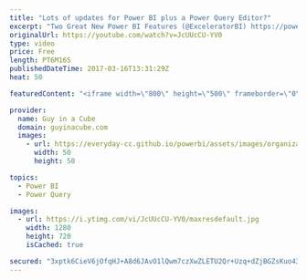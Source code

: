```yaml
---
title: "Lots of updates for Power BI plus a Power Query Editor?"
excerpt: "Two Great New Power BI Features (@ExceleratorBI) https://powerpivotpro.com/2017/03/two-great-new-power-bi-features/  Get your own Power Query Editor using Notepad++ (@SchreiberLars) http://ssbi-blog.de/technical-topics-english/power-query-editor-using-notepad/  Power BI Gateways–March Update https://powerbi.microsoft.com/en-us/blog/power-bi-gateways-march-update/"
originalUrl: https://youtube.com/watch?v=JcUUcCU-YV0
type: video
price: Free
length: PT6M16S
publishedDateTime: 2017-03-16T13:31:29Z
heat: 50

featuredContent: "<iframe width=\"800\" height=\"500\" frameborder=\"0\" src=\"https://www.youtube.com/embed/JcUUcCU-YV0\" allow=\"accelerometer; autoplay; encrypted-media; gyroscope; picture-in-picture\" allowfullscreen></iframe>"

provider:
  name: Guy in a Cube
  domain: guyinacube.com
  images:
    - url: https://everyday-cc.github.io/powerbi/assets/images/organizations/guyinacube.com-50x50.jpg
      width: 50
      height: 50

topics:
  - Power BI
  - Power Query

images:
  - url: https://i.ytimg.com/vi/JcUUcCU-YV0/maxresdefault.jpg
    width: 1280
    height: 720
    isCached: true

secured: "3xptk6CieV6jOfqHJ+A8d6JAvO1lQwm7czXwZLETU2Qr+Uzq+dZjBGZsKuo434TzjulDjshJ4Y0A2X8AGDLaYRvLFcYTOv0U9HMLQWgcQ/O7e2ScqryDe24sdW0oBOKLXZlLXY3SanSh6hdrs8QkorgN5qCVmIXG9/kWNbB159QwNbXmGycGt0XTIfzYdBezCxt3X5bfgodaFsBBKNMA7Wrnbn5cU8CTeqgxugS7OhjSVdyCyrk5uC7lAjFEjxjAEAgeqVRURDbMr4VyjHiJUVDTzGOHDSzT2LVa58vuj6UQsZYrQD8hgbgjtqwf9PxTOmnNLGlunSTCq4J6URgrtcS6ICzW6AvL815J0OyPHeuSy/0zLwFPSAzBY5OfAA1Fh/LiQMwep4w6WOIZIwSPQ0x9M+Xi3hApx8mDuATf+dk=;pBD7MCsBWd2Q08UPi/adyA=="
---
```


